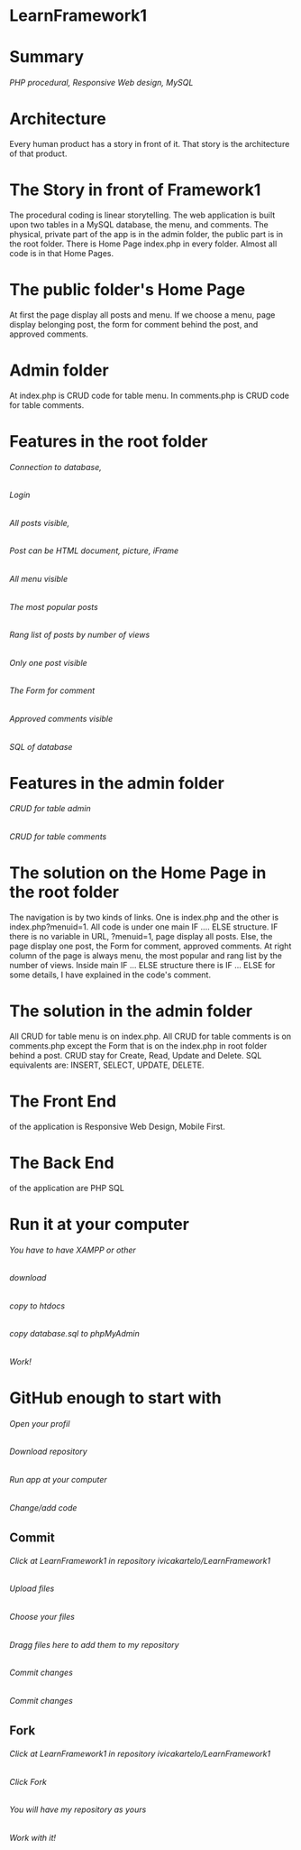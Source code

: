 # LearnFramework1
# Summary
###### PHP procedural, Responsive Web design, MySQL

# Architecture

Every human product has a story in front of it. That story is the architecture of that product.

# The Story in front of Framework1

The procedural coding is linear storytelling. The web application is built upon two tables in a MySQL database, the menu, and comments.
The physical, private part of the app is in the admin folder, the public part is in the root folder. There is Home Page index.php in every folder. Almost all code is in that Home Pages.

# The public folder's Home Page

At first the page display all posts and menu. If we choose a menu, page display belonging post, the form for comment behind the post, and approved comments.

# Admin folder

At index.php is CRUD code for table menu. In comments.php is CRUD code for table comments.

# Features in the root folder

###### Connection to database,
###### Login
###### All posts visible,
###### Post can be HTML document, picture, iFrame
###### All menu visible
###### The most popular posts
###### Rang list of posts by number of views
###### Only one post visible
###### The Form for comment
###### Approved comments visible
###### SQL of database

# Features in the admin folder

###### CRUD for table admin
###### CRUD for table comments

# The solution on the Home Page in the root folder

The navigation is by two kinds of links. One is index.php and the other is index.php?menuid=1. 
All code is under one main IF .... ELSE structure. IF there is no variable in URL, ?menuid=1, page display all posts. Else, the page display one post, the Form for comment, approved comments.
At right column of the page is always menu, the most popular and rang list by the number of views.
Inside main IF ... ELSE structure there is IF ... ELSE for some details, I have explained in the code's comment.

# The solution in the admin folder

All CRUD for table menu is on index.php. All CRUD for table comments is on comments.php except the Form that is on the index.php in root folder behind a post.
CRUD stay for Create, Read, Update and Delete. SQL equivalents are: INSERT, SELECT, UPDATE, DELETE. 

# The Front End 
of the application is Responsive Web Design, Mobile First.

# The Back End
of the application are PHP SQL

# Run it at your computer
###### You have to have XAMPP or other
###### download
###### copy to htdocs
###### copy database.sql to phpMyAdmin
###### Work!

# GitHub enough to start with

###### Open your profil
###### Download repository
###### Run app at your computer
###### Change/add code

## Commit
###### Click at LearnFramework1 in repository ivicakartelo/LearnFramework1
###### Upload files
###### Choose your files
###### Dragg files here to add them to my repository
###### Commit changes
###### Commit changes

## Fork
###### Click at LearnFramework1 in repository ivicakartelo/LearnFramework1
###### Click Fork
###### You will have my repository as yours
###### Work with it!
